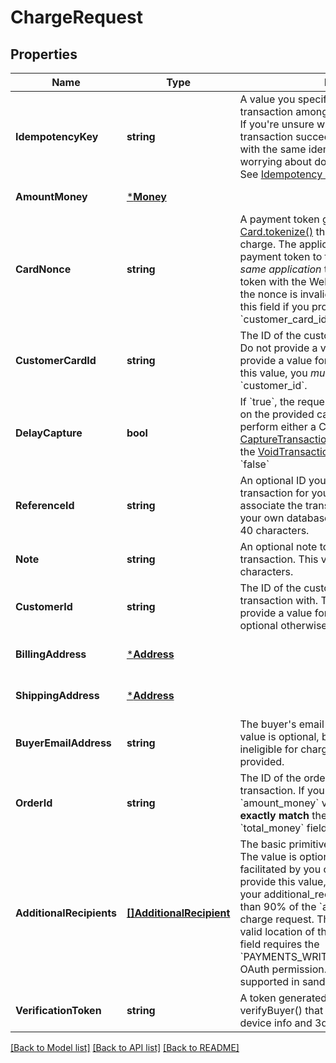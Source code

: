 # ChargeRequest

## Properties
Name | Type | Description | Notes
------------ | ------------- | ------------- | -------------
**IdempotencyKey** | **string** | A value you specify that uniquely identifies this transaction among transactions you&#x27;ve created.  If you&#x27;re unsure whether a particular transaction succeeded, you can reattempt it with the same idempotency key without worrying about double-charging the buyer.  See [Idempotency keys](https://developer.squareup.com/docs/working-with-apis/idempotency) for more information. | [default to null]
**AmountMoney** | [***Money**](Money.md) |  | [default to null]
**CardNonce** | **string** | A payment token generated from the [Card.tokenize()](https://developer.squareup.com/reference/sdks/web/payments/objects/Card#Card.tokenize) that represents the card to charge.  The application that provides a payment token to this endpoint must be the _same application_ that generated the payment token with the Web Payments SDK. Otherwise, the nonce is invalid.  Do not provide a value for this field if you provide a value for &#x60;customer_card_id&#x60;. | [optional] [default to null]
**CustomerCardId** | **string** | The ID of the customer card on file to charge. Do not provide a value for this field if you provide a value for &#x60;card_nonce&#x60;.  If you provide this value, you _must_ also provide a value for &#x60;customer_id&#x60;. | [optional] [default to null]
**DelayCapture** | **bool** | If &#x60;true&#x60;, the request will only perform an Auth on the provided card. You can then later perform either a Capture (with the [CaptureTransaction](https://developer.squareup.com/reference/square_2024-07-17/transactions-api/capture-transaction) endpoint) or a Void (with the [VoidTransaction](https://developer.squareup.com/reference/square_2024-07-17/transactions-api/void-transaction) endpoint).  Default value: &#x60;false&#x60; | [optional] [default to null]
**ReferenceId** | **string** | An optional ID you can associate with the transaction for your own purposes (such as to associate the transaction with an entity ID in your own database).  This value cannot exceed 40 characters. | [optional] [default to null]
**Note** | **string** | An optional note to associate with the transaction.  This value cannot exceed 60 characters. | [optional] [default to null]
**CustomerId** | **string** | The ID of the customer to associate this transaction with. This field is required if you provide a value for &#x60;customer_card_id&#x60;, and optional otherwise. | [optional] [default to null]
**BillingAddress** | [***Address**](Address.md) |  | [optional] [default to null]
**ShippingAddress** | [***Address**](Address.md) |  | [optional] [default to null]
**BuyerEmailAddress** | **string** | The buyer&#x27;s email address, if available. This value is optional, but this transaction is ineligible for chargeback protection if it is not provided. | [optional] [default to null]
**OrderId** | **string** | The ID of the order to associate with this transaction.  If you provide this value, the &#x60;amount_money&#x60; value of your request must __exactly match__ the value of the order&#x27;s &#x60;total_money&#x60; field. | [optional] [default to null]
**AdditionalRecipients** | [**[]AdditionalRecipient**](AdditionalRecipient.md) | The basic primitive of multi-party transaction. The value is optional. The transaction facilitated by you can be split from here.  If you provide this value, the &#x60;amount_money&#x60; value in your additional_recipients must not be more than 90% of the &#x60;amount_money&#x60; value in the charge request. The &#x60;location_id&#x60; must be the valid location of the app owner merchant.  This field requires the &#x60;PAYMENTS_WRITE_ADDITIONAL_RECIPIENTS&#x60; OAuth permission.  This field is currently not supported in sandbox. | [optional] [default to null]
**VerificationToken** | **string** | A token generated by SqPaymentForm&#x27;s verifyBuyer() that represents customer&#x27;s device info and 3ds challenge result. | [optional] [default to null]

[[Back to Model list]](../README.md#documentation-for-models) [[Back to API list]](../README.md#documentation-for-api-endpoints) [[Back to README]](../README.md)

